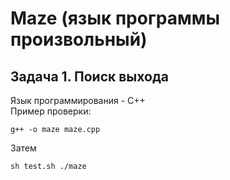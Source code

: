 
# Maze (язык программы произвольный)
## Задача 1. Поиск выхода

Язык программирования - C++  
Пример проверки:  
```
g++ -o maze maze.cpp
```
Затем
```
sh test.sh ./maze
```
